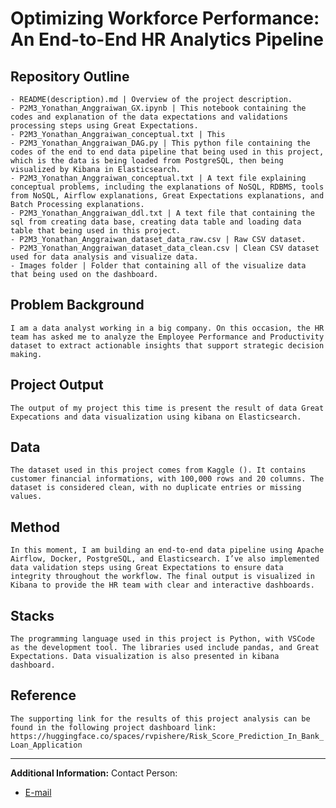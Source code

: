 # Optimizing Workforce Performance: An End-to-End HR Analytics Pipeline

## Repository Outline
```
- README(description).md | Overview of the project description.
- P2M3_Yonathan_Anggraiwan_GX.ipynb | This notebook containing the codes and explanation of the data expectations and validations processing steps using Great Expectations.
- P2M3_Yonathan_Anggraiwan_conceptual.txt | This 
- P2M3_Yonathan_Anggraiwan_DAG.py | This python file containing the codes of the end to end data pipeline that being used in this project, which is the data is being loaded from PostgreSQL, then being visualized by Kibana in Elasticsearch.
- P2M3_Yonathan_Anggraiwan_conceptual.txt | A text file explaining conceptual problems, including the explanations of NoSQL, RDBMS, tools from NoSQL, Airflow explanations, Great Expectations explanations, and Batch Processing explanations.
- P2M3_Yonathan_Anggraiwan_ddl.txt | A text file that containing the sql from creating data base, creating data table and loading data table that being used in this project.
- P2M3_Yonathan_Anggraiwan_dataset_data_raw.csv | Raw CSV dataset.
- P2M3_Yonathan_Anggraiwan_dataset_data_clean.csv | Clean CSV dataset used for data analysis and visualize data.
- Images folder | Folder that containing all of the visualize data that being used on the dashboard.
```

## Problem Background
`I am a data analyst working in a big company. On this occasion, the HR team has asked me to analyze the Employee Performance and Productivity dataset to extract actionable insights that support strategic decision making.`

## Project Output
`The output of my project this time is present the result of data Great Expecations and data visualization using kibana on Elasticsearch.`

## Data
`The dataset used in this project comes from Kaggle (). It contains customer financial informations, with 100,000 rows and 20 columns. The dataset is considered clean, with no duplicate entries or missing values.`

## Method
`In this moment, I am building an end-to-end data pipeline using Apache Airflow, Docker, PostgreSQL, and Elasticsearch. I’ve also implemented data validation steps using Great Expectations to ensure data integrity throughout the workflow. The final output is visualized in Kibana to provide the HR team with clear and interactive dashboards.`

## Stacks
`The programming language used in this project is Python, with VSCode as the development tool. The libraries used include pandas, and Great Expectations. Data visualization is also presented in kibana dashboard.`

## Reference
`The supporting link for the results of this project analysis can be found in the following project dashboard link:
https://huggingface.co/spaces/rvpishere/Risk_Score_Prediction_In_Bank_Loan_Application`

---

**Additional Information:**
Contact Person:
- [E-mail](yonathan.anggraiwan.work@gmail.com)
